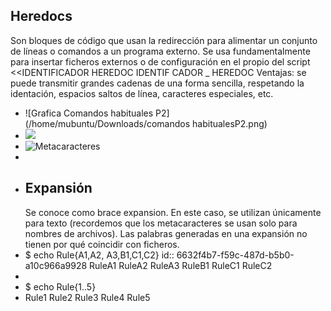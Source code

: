 ## Heredocs
Son bloques de código que usan la redirección para alimentar un conjunto de líneas o comandos a un
programa externo.
Se usa fundamentalmente para insertar ficheros externos o de configuración en el propio del script
<<IDENTIFICADOR HEREDOC
IDENTIF CADOR
_ HEREDOC
Ventajas: se puede transmitir grandes cadenas de una forma sencilla, respetando la identación, espacios
saltos de línea, caracteres especiales, etc.
- ![Grafica Comandos habituales P2](/home/mubuntu/Downloads/comandos habitualesP2.png)
- ![](/home/mubuntu/Downloads/comandoshabitualesP3.png)
- ![Metacaracteres](/home/mubuntu/Downloads/comandoshabitualesP4.png)
-
- ## Expansión
  Se conoce como brace expansion. En este caso, se utilizan únicamente para texto (recordemos que los metacaracteres se usan solo para nombres de archivos). Las palabras generadas en una expansión no tienen por qué coincidir con ficheros.
- $ echo Rule{A1,A2, A3,B1,C1,C2}
  id:: 6632f4b7-f59c-487d-b5b0-a10c966a9928
  RuleA1 RuleA2 RuleA3 RuleB1 RuleC1 RuleC2
-
- $ echo Rule{1..5}
- Rule1 Rule2 Rule3 Rule4 Rule5